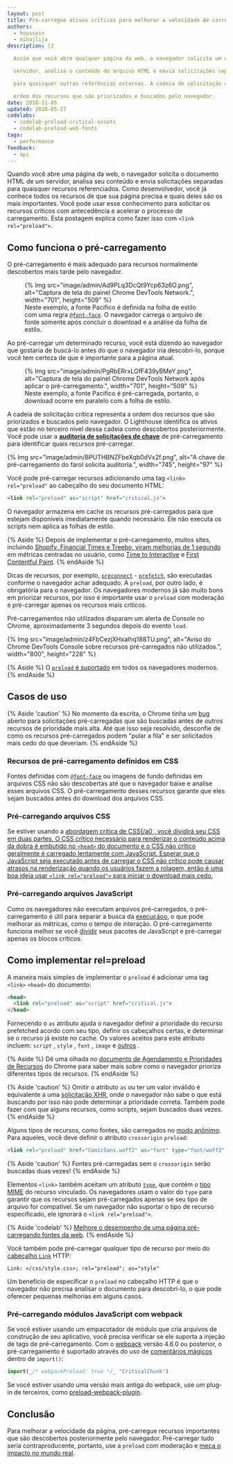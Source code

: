 ```yaml
---
layout: post
title: Pré-carregue ativos críticos para melhorar a velocidade de carregamento
authors:
  - houssein
  - mihajlija
description: |2

  Assim que você abre qualquer página da web, o navegador solicita um documento HTML de um

  servidor, analisa o conteúdo do arquivo HTML e envia solicitações separadas

  para quaisquer outras referências externas. A cadeia de solicitação crítica representa o

  ordem dos recursos que são priorizados e buscados pelo navegador.
date: 2018-11-05
updated: 2020-05-27
codelabs:
  - codelab-preload-critical-assets
  - codelab-preload-web-fonts
tags:
  - performance
feedback:
  - api
---
```


Quando você abre uma página da web, o navegador solicita o documento HTML de um servidor, analisa seu conteúdo e envia solicitações separadas para quaisquer recursos referenciados. Como desenvolvedor, você já conhece todos os recursos de que sua página precisa e quais deles são os mais importantes. Você pode usar esse conhecimento para solicitar os recursos críticos com antecedência e acelerar o processo de carregamento. Esta postagem explica como fazer isso com `<link rel="preload">`.

## Como funciona o pré-carregamento

O pré-carregamento é mais adequado para recursos normalmente descobertos mais tarde pelo navegador.

<figure>{% Img src="image/admin/Ad9PLq3DcQt9Ycp63z6O.png", alt="Captura de tela do painel Chrome DevTools Network.", width="701", height="509" %}<figcaption> Neste exemplo, a fonte Pacifico é definida na folha de estilo com uma regra <a href="/reduce-webfont-size/#defining-a-font-family-with-@font-face)"><code>@font-face</code></a>. O navegador carrega o arquivo de fonte somente após concluir o download e a análise da folha de estilo.</figcaption></figure>

Ao pré-carregar um determinado recurso, você está dizendo ao navegador que gostaria de buscá-lo antes do que o navegador iria descobri-lo, porque você tem certeza de que é importante para a página atual.

<figure>{% Img src="image/admin/PgRbERrxLGfF439yBMeY.png", alt="Captura de tela do painel Chrome DevTools Network após aplicar o pré-carregamento.", width="701", height="509" %} <figcaption> Neste exemplo, a fonte Pacifico é pré-carregada, portanto, o download ocorre em paralelo com a folha de estilo.</figcaption></figure>

A cadeia de solicitação crítica representa a ordem dos recursos que são priorizados e buscados pelo navegador. O Lighthouse identifica os ativos que estão no terceiro nível dessa cadeia como descobertos posteriormente. Você pode usar a [**auditoria de solicitações de chave**](/uses-rel-preload) de pré-carregamento para identificar quais recursos pré-carregar.

{% Img src="image/admin/BPUTHBNZFbeXqb0dVx2f.png", alt="A chave de pré-carregamento do farol solicita auditoria.", width="745", height="97" %}

Você pode pré-carregar recursos adicionando uma tag `<link>` `rel="preload"` ao cabeçalho do seu documento HTML:

```html
<link rel="preload" as="script" href="critical.js">
```

O navegador armazena em cache os recursos pré-carregados para que estejam disponíveis imediatamente quando necessário. Ele não executa os scripts nem aplica as folhas de estilo.

{% Aside %} Depois de implementar o pré-carregamento, muitos sites, incluindo [Shopify, Financial Times e Treebo, viram melhorias de 1 segundo](https://medium.com/reloading/preload-prefetch-and-priorities-in-chrome-776165961bbf) em métricas centradas no usuário, como [Time to Interactive](/interactive) e [First Contentful Paint](/first-contentful-paint). {% endAside %}

Dicas de recursos, por exemplo, [`preconnect`](/preconnect-and-dns-prefetch) - [`prefetch`](/link-prefetch), são executadas conforme o navegador achar adequado. A `preload`, por outro lado, é obrigatória para o navegador. Os navegadores modernos já são muito bons em priorizar recursos, por isso é importante usar o `preload` com moderação e pré-carregar apenas os recursos mais críticos.

Pré-carregamentos não utilizados disparam um alerta de Console no Chrome, aproximadamente 3 segundos depois do evento `load`.

{% Img src="image/admin/z4FbCezjXHxaIhq188TU.png", alt="Aviso do Chrome DevTools Console sobre recursos pré-carregados não utilizados.", width="800", height="228" %}

{% Aside %} O [`preload` é suportado](https://developer.mozilla.org/docs/Web/HTML/Preloading_content#Browser_compatibility) em todos os navegadores modernos. {% endAside %}

## Casos de uso

{% Aside 'caution' %} No momento da escrita, o Chrome tinha um [bug](https://bugs.chromium.org/p/chromium/issues/detail?id=788757) aberto para solicitações pré-carregadas que são buscadas antes de outros recursos de prioridade mais alta. Até que isso seja resolvido, desconfie de como os recursos pré-carregados podem "pular a fila" e ser solicitados mais cedo do que deveriam. {% endAside %}

### Recursos de pré-carregamento definidos em CSS

Fontes definidas com [`@font-face`](/reduce-webfont-size/#defining-a-font-family-with-@font-face) ou imagens de fundo definidas em arquivos CSS não são descobertas até que o navegador baixe e analise esses arquivos CSS. O pré-carregamento desses recursos garante que eles sejam buscados antes do download dos arquivos CSS.

### Pré-carregando arquivos CSS

Se estiver usando a [abordagem crítica de CSS{/a0 , você dividirá seu CSS em duas partes. O CSS crítico necessário para renderizar o conteúdo acima da dobra é embutido no `<head>` do documento e o CSS não crítico geralmente é carregado lentamente com JavaScript. Esperar que o JavaScript seja executado antes de carregar o CSS não crítico pode causar atrasos na renderização quando os usuários fazem a rolagem, então é uma boa ideia usar `<link rel="preload">` para iniciar o download mais cedo.](/extract-critical-css)

### Pré-carregando arquivos JavaScript

Como os navegadores não executam arquivos pré-carregados, o pré-carregamento é útil para separar a busca da [execuçãoo](/bootup-time), o que pode melhorar as métricas, como o tempo de interação. O pré-carregamento funciona melhor se você [dividir](/reduce-javascript-payloads-with-code-splitting) seus pacotes de JavaScript e pré-carregar apenas os blocos críticos.

## Como implementar rel=preload

A maneira mais simples de implementar o `preload` é adicionar uma tag `<link>` `<head>` do documento:

```html
<head>
  <link rel="preload" as="script" href="critical.js">
</head>
```

Fornecendo o `as` atributo ajuda o navegador definir a prioridade do recurso prefetched acordo com seu tipo, definir os cabeçalhos certas, e determinar se o recurso já existe no cache. Os valores aceitos para este atributo incluem: `script` , `style` , `font` , `image` e [outros](https://developer.mozilla.org/docs/Web/HTML/Element/link#Attributes) .

{% Aside %} Dê uma olhada no [documento de Agendamento e Prioridades de Recursos](https://docs.google.com/document/d/1bCDuq9H1ih9iNjgzyAL0gpwNFiEP4TZS-YLRp_RuMlc/edit) do Chrome para saber mais sobre como o navegador prioriza diferentes tipos de recursos. {% endAside %}

{% Aside 'caution' %} Omitir o atributo `as` ou ter um valor inválido é equivalente a uma [solicitação XHR](https://developer.mozilla.org/docs/Web/API/XMLHttpRequest), onde o navegador não sabe o que está buscando por isso não pode determinar a prioridade correta. Também pode fazer com que alguns recursos, como scripts, sejam buscados duas vezes. {% endAside %}

Alguns tipos de recursos, como fontes, são carregados no [modo anônimo](https://www.w3.org/TR/css-fonts-3/#font-fetching-requirements). Para aqueles, você deve definir o atributo `crossorigin` `preload`:

```html
<link rel="preload" href="ComicSans.woff2" as="font" type="font/woff2" crossorigin>
```

{% Aside 'caution' %} Fontes pré-carregadas sem o `crossorigin` serão buscadas duas vezes! {% endAside %}

Elementos `<link>` também aceitam um atributo [`type`](https://developer.mozilla.org/docs/Web/HTML/Element/link#attr-type), que contém o [tipo MIME](https://developer.mozilla.org/docs/Web/HTTP/Basics_of_HTTP/MIME_types) do recurso vinculado. Os navegadores usam o valor do `type` para garantir que os recursos sejam pré-carregados apenas se seu tipo de arquivo for compatível. Se um navegador não suportar o tipo de recurso especificado, ele ignorará o `<link rel="preload">`.

{% Aside 'codelab' %} [Melhore o desempenho de uma página pré-carregando fontes da web](/codelab-preload-web-fonts). {% endAside %}

Você também pode pré-carregar qualquer tipo de recurso por meio do [cabeçalho `Link`](https://developer.mozilla.org/docs/Web/HTTP/Headers/Link) HTTP:

`Link: </css/style.css>; rel="preload"; as="style"`

Um benefício de especificar o `preload` no cabeçalho HTTP é que o navegador não precisa analisar o documento para descobri-lo, o que pode oferecer pequenas melhorias em alguns casos.

### Pré-carregando módulos JavaScript com webpack

Se você estiver usando um empacotador de módulo que cria arquivos de construção de seu aplicativo, você precisa verificar se ele suporta a injeção de tags de pré-carregamento. Com o [webpack](https://webpack.js.org/) versão 4.6.0 ou posterior, o pré-carregamento é suportado através do uso de [comentários mágicos](https://webpack.js.org/api/module-methods/#magic-comments) dentro de `import()`:

```js
import(_/* webpackPreload: true */_ "CriticalChunk")
```

Se você estiver usando uma versão mais antiga do webpack, use um plug-in de terceiros, como [preload-webpack-plugin](https://github.com/GoogleChromeLabs/preload-webpack-plugin).

## Conclusão

Para melhorar a velocidade da página, pré-carregue recursos importantes que são descobertos posteriormente pelo navegador. Pré-carregar tudo seria contraproducente, portanto, use a `preload` com moderação e [meça o impacto no mundo real](/fast#measure-performance-in-the-field).
